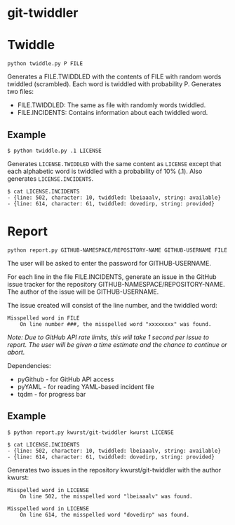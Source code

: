 # git-twiddler

# Twiddle
`python twiddle.py P FILE`

Generates a FILE.TWIDDLED with the contents of FILE with random words twiddled
(scrambled). Each word is twiddled with probability P. Generates two files:

- FILE.TWIDDLED: The same as file with randomly words twiddled.
- FILE.INCIDENTS: Contains information about each twiddled word.

## Example

```
$ python twiddle.py .1 LICENSE
```

Generates `LICENSE.TWIDDLED` with the same content as `LICENSE` except that each
alphabetic word is twiddled with a probability of 10% (.1). Also generates
`LICENSE.INCIDENTS`.

```
$ cat LICENSE.INCIDENTS
- {line: 502, character: 10, twiddled: lbeiaaalv, string: available}
- {line: 614, character: 61, twiddled: dovedirp, string: provided}
```

# Report
`python report.py GITHUB-NAMESPACE/REPOSITORY-NAME GITHUB-USERNAME FILE`

The user will be asked to enter the password for GITHUB-USERNAME.

For each line in the file FILE.INCIDENTS, generate an issue in the GitHub issue tracker
for the repository GITHUB-NAMESPACE/REPOSITORY-NAME.
The author of the issue will be GITHUB-USERNAME.

The issue created will consist of the line number, and the twiddled word:

```
Misspelled word in FILE
    On line number ###, the misspelled word "xxxxxxxx" was found.
```

*Note: Due to GitHub API rate limits, this will take 1 second per issue to report.
The user will be given a time estimate and the chance to continue or abort.*

Dependencies:
- pyGithub - for GitHub API access
- pyYAML - for reading YAML-based incident file
- tqdm - for progress bar

## Example

```
$ python report.py kwurst/git-twiddler kwurst LICENSE
```

```
$ cat LICENSE.INCIDENTS
- {line: 502, character: 10, twiddled: lbeiaaalv, string: available}
- {line: 614, character: 61, twiddled: dovedirp, string: provided}
```

Generates two issues in the repository kwurst/git-twiddler with the author kwurst:

```
Misspelled word in LICENSE
    On line 502, the misspelled word "lbeiaaalv" was found.

Misspelled word in LICENSE
    On line 614, the misspelled word "dovedirp" was found.
```

